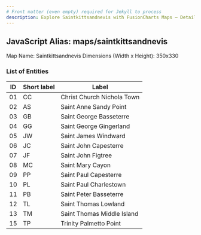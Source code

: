 ```yaml
---
# Front matter (even empty) required for Jekyll to process
description: Explore Saintkittsandnevis with FusionCharts Maps – Detailed features for seamless integration. Try now & enhance your data visualization today! 
---
```


## JavaScript Alias: maps/saintkittsandnevis

Map Name: Saintkittsandnevis
Dimensions (Width x Height): 350x330





### List of Entities

ID | Short label | Label
---|---|---|
01|CC|Christ Church Nichola Town
02|AS|Saint Anne Sandy Point
03|GB|Saint George Basseterre
04|GG|Saint George Gingerland
05|JW|Saint James Windward
06|JC|Saint John Capesterre
07|JF|Saint John Figtree
08|MC|Saint Mary Cayon
09|PP|Saint Paul Capesterre
10|PL|Saint Paul Charlestown
11|PB|Saint Peter Basseterre
12|TL|Saint Thomas Lowland
13|TM|Saint Thomas Middle Island
15|TP|Trinity Palmetto Point

